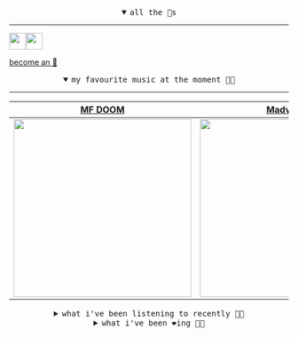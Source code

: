 <details open>

<summary align="center"><samp>all the 🥚s</samp></summary>
<hr />

<a href="https://github.com/pvinis"><img src="https://avatars.githubusercontent.com/u/100233?s=90&v=4" width="30" height="30" /><a href="https://github.com/maxPugh"><img src="https://avatars.githubusercontent.com/u/46350013?s=90&u=52a601eaa2d272b35477d096fe782ebf0a8a1f68&v=4" width="30" height="30" />

<samp><a href="https://github.com/bitttttten/bitttttten/stargazers">become an 🥚</a></samp>

</details>

<details open>

<summary align="center"><samp>my favourite music at the moment 🎵🎶</samp></summary>
<hr />

<!-- toc -->

| [MF DOOM](https://open.spotify.com/artist/2pAWfrd7WFF3XhVt9GooDL)                                                                                                | [Madvillain](https://open.spotify.com/artist/2aoFQUeHD1U7pL098lRsDU)                                                                                             | [Choir of King's College, Camb…](https://open.spotify.com/artist/0f3PsS9IQ6whvNMFFKnpjl)                                                                         | [The Magic Lantern](https://open.spotify.com/artist/2jIhiAEbmLrPj69WLM2R3V)                                                                                      |
| ---------------------------------------------------------------------------------------------------------------------------------------------------------------- | ---------------------------------------------------------------------------------------------------------------------------------------------------------------- | ---------------------------------------------------------------------------------------------------------------------------------------------------------------- | ---------------------------------------------------------------------------------------------------------------------------------------------------------------- |
| [<img src="https://i.scdn.co/image/ab6761610000e5eb3e9a6caa41a80b9238a49784" width="320" height="auto">](https://open.spotify.com/artist/2pAWfrd7WFF3XhVt9GooDL) | [<img src="https://i.scdn.co/image/9d7ed68679a970b86faaea230d16334baba5ed4b" width="320" height="auto">](https://open.spotify.com/artist/2aoFQUeHD1U7pL098lRsDU) | [<img src="https://i.scdn.co/image/ab6761610000e5eb6de6da5cea55bb5be533c5ae" width="320" height="auto">](https://open.spotify.com/artist/0f3PsS9IQ6whvNMFFKnpjl) | [<img src="https://i.scdn.co/image/ab6761610000e5ebfff0ffe7973dd2ae57268f90" width="320" height="auto">](https://open.spotify.com/artist/2jIhiAEbmLrPj69WLM2R3V) |

<!-- tocstop -->

</details>

<details>

<summary align="center"><samp>what i've been listening to recently 🎵🎶</samp></summary>
<hr />

<!-- toc -->

| [Anagram<br />Halftribe](https://open.spotify.com/track/4IUDs5iq38qfhJOByntuR3)                                                                                 | [Amnesia<br />BOP, Synkro](https://open.spotify.com/track/7LPEYpU9wYyz7BOhQ5kKTQ)                                                                               | [All That Remains<br />The Aurora Principle](https://open.spotify.com/track/29n0J67TNZnOln4gpt8PAX)                                                             | [Alcyone<br />Eternell](https://open.spotify.com/track/6bLZxZREKjLc8ZHwitIplI)                                                                                  |
| --------------------------------------------------------------------------------------------------------------------------------------------------------------- | --------------------------------------------------------------------------------------------------------------------------------------------------------------- | --------------------------------------------------------------------------------------------------------------------------------------------------------------- | --------------------------------------------------------------------------------------------------------------------------------------------------------------- |
| [<img src="https://i.scdn.co/image/ab6761610000e5ebe0fd78c30b204a8d7f39aa28" width="320" height="auto">](https://open.spotify.com/track/4IUDs5iq38qfhJOByntuR3) | [<img src="https://i.scdn.co/image/ab6761610000e5ebd4bdf79d16cbe52cec4fac55" width="320" height="auto">](https://open.spotify.com/track/7LPEYpU9wYyz7BOhQ5kKTQ) | [<img src="https://i.scdn.co/image/ab6761610000e5ebb3af2a64b511e8a78ac9c379" width="320" height="auto">](https://open.spotify.com/track/29n0J67TNZnOln4gpt8PAX) | [<img src="https://i.scdn.co/image/ab6761610000e5eb07d98e4efc369ea955969249" width="320" height="auto">](https://open.spotify.com/track/6bLZxZREKjLc8ZHwitIplI) |

<!-- tocstop -->

</details>

<details>

<summary align="center"><samp>what i've been ❤️ing 🎵🎶</samp></summary>
<hr />

<!-- toc -->

| [Moon Sequel<br />Mount Eerie](https://open.spotify.com/album/7H3p6kGHjmPCpv9CSMQhxQ)                                                                           | [Equal Mind<br />Beach House](https://open.spotify.com/album/7d8JnmjAQmVVQEpeBUOzij)                                                                            | [Fell in Love (At the Water)<br />Candy Claws](https://open.spotify.com/album/5KkGAZrad4N4rc5FriwgzU)                                                           | [Electricity - Remastered 2003<br />Orchestral Manoeuvres In The …](https://open.spotify.com/album/5AN8aqTrcuMZO7rpD9U2yF)                                      |
| --------------------------------------------------------------------------------------------------------------------------------------------------------------- | --------------------------------------------------------------------------------------------------------------------------------------------------------------- | --------------------------------------------------------------------------------------------------------------------------------------------------------------- | --------------------------------------------------------------------------------------------------------------------------------------------------------------- |
| [<img src="https://i.scdn.co/image/ab67616d0000b273b06101fce8315a1ac46105d3" width="320" height="auto">](https://open.spotify.com/album/7H3p6kGHjmPCpv9CSMQhxQ) | [<img src="https://i.scdn.co/image/ab67616d0000b2736ce7a515a62dbd821123b4fb" width="320" height="auto">](https://open.spotify.com/album/7d8JnmjAQmVVQEpeBUOzij) | [<img src="https://i.scdn.co/image/ab67616d0000b2735410c06685415d50ea87a012" width="320" height="auto">](https://open.spotify.com/album/5KkGAZrad4N4rc5FriwgzU) | [<img src="https://i.scdn.co/image/ab67616d0000b2730055911860baf382f46aeffa" width="320" height="auto">](https://open.spotify.com/album/5AN8aqTrcuMZO7rpD9U2yF) |

<!-- tocstop -->

</details>
